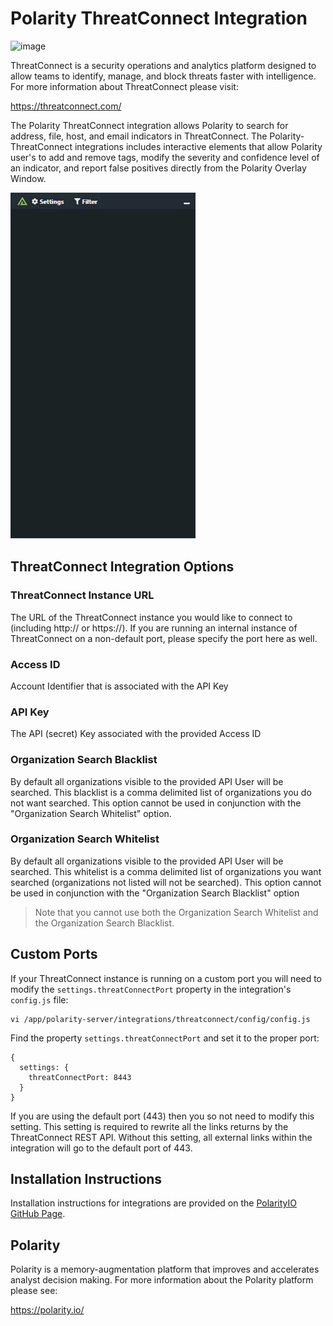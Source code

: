 # Polarity ThreatConnect Integration

![image](https://img.shields.io/badge/status-beta-green.svg)

ThreatConnect is a security operations and analytics platform designed to allow teams to identify, manage, and block threats faster with intelligence.  For more information about ThreatConnect please visit:

https://threatconnect.com/

The Polarity ThreatConnect integration allows Polarity to search for address, file, host, and email indicators in ThreatConnect.  The Polarity-ThreatConnect integrations includes interactive elements that allow Polarity user's to add and remove tags, modify the severity and confidence level of an indicator, and report false positives directly from the Polarity Overlay Window.

![tc_3 0_demo](assets/overlay.gif)

## ThreatConnect Integration Options

### ThreatConnect Instance URL

The URL of the ThreatConnect instance you would like to connect to (including http:// or https://).  If you are running an internal instance of ThreatConnect on a non-default port, please specify the port here as well.

### Access ID

Account Identifier that is associated with the API Key

### API Key

The API (secret) Key associated with the provided Access ID

### Organization Search Blacklist

By default all organizations visible to the provided API User will be searched. This blacklist is a comma delimited list of organizations you do not want searched. This option cannot be used in conjunction with the "Organization Search Whitelist" option.

### Organization Search Whitelist

By default all organizations visible to the provided API User will be searched. This whitelist is a comma delimited list of organizations you want searched (organizations not listed will not be searched). This option cannot be used in conjunction with the "Organization Search Blacklist" option

> Note that you cannot use both the Organization Search Whitelist and the Organization Search Blacklist.  

## Custom Ports

If your ThreatConnect instance is running on a custom port you will need to modify the `settings.threatConnectPort` property in the integration's `config.js` file:

```
vi /app/polarity-server/integrations/threatconnect/config/config.js
```

Find the property `settings.threatConnectPort` and set it to the proper port:

```
{
  settings: {
    threatConnectPort: 8443
  }
}
```

If you are using the default port (443) then you so not need to modify this setting.  This setting is required to rewrite all the links returns by the ThreatConnect REST API.  Without this setting, all external links within the integration will go to the default port of 443.

## Installation Instructions

Installation instructions for integrations are provided on the [PolarityIO GitHub Page](https://polarityio.github.io/).

## Polarity

Polarity is a memory-augmentation platform that improves and accelerates analyst decision making.  For more information about the Polarity platform please see:

https://polarity.io/
